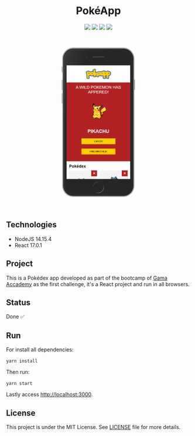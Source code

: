 <h1 align="center">
    PokéApp
</h1>

<p align="center">
    <img src="https://img.shields.io/github/license/isabellanunes/pokeapp?style=flat-square" />
    <img src="https://img.shields.io/github/languages/count/isabellanunes/pokeapp?style=flat-square" />
    <img src="https://img.shields.io/github/repo-size/isabellanunes/pokeapp?style=flat-square" />
    <img src="https://img.shields.io/github/last-commit/isabellanunes/pokeapp?style=flat-square" />
</p>    

<br />

<p align="center">
    <img src=".readme/screenshot.png" width = "200px" />
</p>

<br />

## Technologies

- NodeJS 14.15.4
- React 17.0.1

## Project

This is a Pokédex app developed as part of the bootcamp of [Gama Accademy](https://www.gama.academy/) as the first challenge, it's a React project and run in all browsers.

## Status
Done ✅

## Run

For install all dependencies:
```
yarn install
```

Then run:

```
yarn start
```

Lastly access [http://localhost:3000](http://localhost:3000).

## License

This project is under the MIT License. See [LICENSE](/LICENSE.md) file for more details.